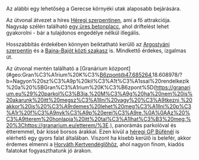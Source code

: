 Az alábbi egy lehetőség a Gerecse környéki utak alaposabb bejárására.

Az útvonal átvezet a híres [Héregi szerpentinen](#Hereg), ami a fő attrakciója. Nagysáp szélén található [egy üres betonplacc](#geo:Nagys%C3%A1pi%20D%C3%BCh%C3%B6ng%C5%91@47.690711,18.610862/?b=Egy%20%C3%BCres%20betonplacc,%20ahol%20b%C3%BCntetlen%C3%BCl%20lehet%20p%C3%B6r%C3%B6gni-forogni%20biztons%C3%A1gban.%20Vannak%20haszn%C3%A1lt%20gumiabroncsok%20itt,%20amikb%C5%91l%20p%C3%A1ly%C3%A1t%20is%20lehet%20%C3%A9p%C3%ADteni,%20de%20ehhez%20%C3%A9rdemes%20munkakeszty%C5%B1t%20hozni.%20Extr%C3%A9men%20%C3%BCltetett%20aut%C3%B3k%20le%C3%A9rhetnek%20a%20bej%C3%A1ratn%C3%A1l,%20de%20majdnem%20mindenki%20be%20fog%20tudni%20jutni.), ahol driftelést lehet gyakorolni - bár a tulajdonos engedélye nélkül illegális.

Hosszabbítás érdekében könnyen beiktatható kerülő az [Argostyáni szerpentin](#TarjanAgostyan) és a [Bajna-Bajót közti szakasz](#BajnaBajot) is. Mindkettő érdekes, izgalmas út.

Az útvonal mentén található a [Granárium központ](#geo:Gran%C3%A1rium%20K%C3%B6zpont@47.685264,18.608978/?b=Nagyon%20sz%C3%A9p%20kil%C3%A1t%C3%A1ssal%20rendelkezik%20a%20%5BGran%C3%A1rium%20K%C3%B6zpont%5D(https://granarium.eu%29%20parkol%C3%B3ja.%20M%C3%A9g%20ha%20nem%20is%20akarunk%20itt%20megsz%C3%A1llni%20vagy%20%C3%A9tkezni,%20akkor%20is%20%C3%A9rdemes%20lehet%20meg%C3%A1llni%20p%C3%A1r%20f%C3%A9nyk%C3%A9p%20erej%C3%A9re.%0A%0AAz%20%C3%A9tterem%20honlapja%20itt%20tal%C3%A1lhat%C3%B3%20meg:%20%3Chttps://granarium.eu/etterem/%3E.), panorámás parkolóval és étteremmel, bár kissé borsos árakkal. Ezen kívül a [héregi GP Büfénél](#geo:GP%20B%C3%BCf%C3%A9@47.642989,18.520073/?b=Piciny,%20olcs%C3%B3%20b%C3%BCf%C3%A9%20r%C3%B6gt%C3%B6n%20a%20szerpentin%20ment%C3%A9n.) is elérhető egy gyors falat általában. Viszont ha kisebb kerülő is belefér, akkor érdemes elmenni a [Horváth Kertvendéglőhöz](#geo:Horv%C3%A1th%20Kertvend%C3%A9gl%C5%91@47.709579,18.736619/?b=A%20domboldalban%20v%C3%A1rja%20vend%C3%A9geit%20ez%20a%20tanyasi,%20sz%C5%91l%C5%91ssel%20rendelkez%C5%91%20%C3%A9tterem.%20Az%20%C3%A9tteremnek%20van%20k%C3%BClt%C3%A9ri,%20teraszos%20%C3%A9s%20bels%C5%91%20asztala%20is%20-%20hely%20b%C5%91ven%20akad,%20ahogy%20parkol%C3%B3hely%20hi%C3%A1ny%C3%A1t%C3%B3l%20sem%20kell%20f%C3%A9lni.%20Kiad%C3%B3s,%20finom%20falatokat%20fogyaszthatunk,%20igaz%C3%A1n%20korrekt%20%C3%A1raz%C3%A1ssal.%0A%0AAz%20%C3%A9tterem%20id%C5%91nk%C3%A9nt%20rendezv%C3%A9nyeket%20bonyol%C3%ADt%20le,%20%C3%ADgy%20%C3%A9rdemes%20odatelefon%C3%A1lni,%20hogy%20fogadnak-e%20%C3%A9pp%20vend%C3%A9geket.%20Tov%C3%A1bbi%20inform%C3%A1ci%C3%B3k%C3%A9rt%20%C3%A9rdemes%20a%20honlapj%C3%A1t%20megtekinteni:%20%3Chttps://horvath-kertvendeglo.hu%3E.), ahol nagyon finom, kiadós falatokat fogyaszthatunk jó árakon.

